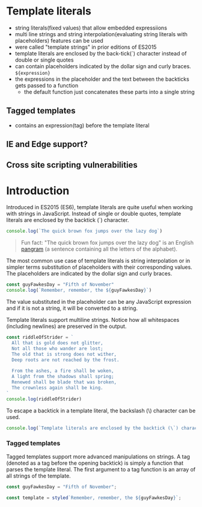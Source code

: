 # Template literals
- string literals(fixed values) that allow embedded expressiions
- multi line strings and string interpolation(evaluating string literals with placeholders) features can be used
- were called "template strings" in prior editions of ES2015
- template literals are enclosed by the back-tick(\`) character instead of double or single quotes
- can contain placeholders indicated by the dollar sign and curly braces. ```${expression}```
- the expressions in the placeholder and the text between the backticks gets passed to a function
  - the default function just concatenates these parts into a single string

## Tagged templates
- contains an expression(tag) before the template literal

## IE and Edge support?

## Cross site scripting vulnerabilities


# Introduction
Introduced in ES2015 (ES6), template literals are quite useful when working with strings in JavaScript. Instead of single or double quotes, template literals are enclosed by the backtick (\`) character.

```javascript
console.log(`The quick brown fox jumps over the lazy dog`)
```

> Fun fact: "The quick brown fox jumps over the lazy dog" is an English [pangram](https://en.wikipedia.org/wiki/Pangram) (a sentence containing all the letters of the alphabet).

The most common use case of template literals is string interpolation or in simpler terms substitution of placeholders with their corresponding values. The placeholders are indicated by the dollar sign and curly braces.

```javascript
const guyFawkesDay = "Fifth of November"
console.log(`Remember, remember, the ${guyFawkesDay}`)
``` 

The value substituted in the placeholder can be any JavaScript expression and if it is not a string, it will be converted to a string.

Template literals support multiline strings. Notice how all whitespaces (including newlines) are preserved in the output.

```javascript
const riddleOfStrider = `
  All that is gold does not glitter,
  Not all those who wander are lost;
  The old that is strong does not wither,
  Deep roots are not reached by the frost.
  
  From the ashes, a fire shall be woken,
  A light from the shadows shall spring;
  Renewed shall be blade that was broken,
  The crownless again shall be king.
`
console.log(riddleOfStrider)
``` 
To escape a backtick in a template literal, the backslash (\\) character can be used.

```javascript
console.log(`Template literals are enclosed by the backtick (\`) character.`)
``` 

### Tagged templates
Tagged templates support more advanced manipulations on strings. A tag (denoted as a tag before the opening backtick) is simply a function that parses the template literal. The first argument to a tag function is an array of all strings of the template.

```javascript
const guyFawkesDay = "Fifth of November"; 

const template = styled`Remember, remember, the ${guyFawkesDay}`;
``` 
